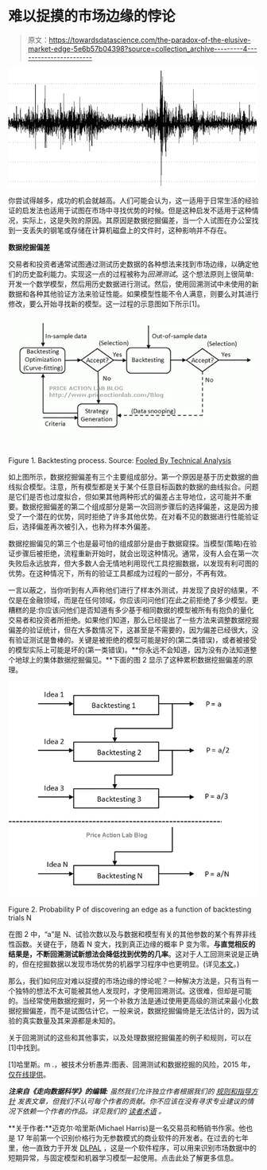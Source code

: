 # 难以捉摸的市场边缘的悖论

> 原文：<https://towardsdatascience.com/the-paradox-of-the-elusive-market-edge-5e6b57b04398?source=collection_archive---------4----------------------->

![](img/138d2be144bd33ddcb9644251cc0342a.png)

你尝试得越多，成功的机会就越高。人们可能会认为，这一适用于日常生活的经验证的启发法也适用于试图在市场中寻找优势的时候。但是这种启发不适用于这种情况，实际上，这是失败的原因。其原因是数据挖掘偏差，当一个人试图在办公室找到一支丢失的钢笔或存储在计算机磁盘上的文件时，这种影响并不存在。

**数据挖掘偏差**

交易者和投资者通常试图通过测试历史数据的各种想法来找到市场边缘，以确定他们的历史盈利能力。实现这一点的过程被称为*回溯测试*。这个想法原则上很简单:开发一个数学模型，然后用历史数据进行测试。然后，使用回溯测试中未使用的新数据和各种其他验证方法来验证性能。如果模型性能不令人满意，则要么对其进行修改，要么开始寻找新的模型。这一过程的示意图如下所示[1]。

![](img/16c005e97c6a98efee4255d50346639a.png)

Figure 1\. Backtesting process. Source: [Fooled By Technical Analysis](http://www.priceactionlab.com/Blog/the-book/)

如上图所示，数据挖掘偏差有三个主要组成部分。第一个原因是基于历史数据的曲线拟合模型。注意，所有模型都是关于某个任意目标函数的数据的曲线拟合。问题是它们是否也过度拟合，但如果其他两种形式的偏差占主导地位，这可能并不重要。数据挖掘偏差的第二个组成部分是第一次回测步骤后的选择偏差，这是因为接受了一个潜在的优势，同时拒绝了许多其他优势。在对看不见的数据进行性能验证后，选择偏差再次被引入，也称为样本外偏差。

数据挖掘偏见的第三个也是最可怕的组成部分是由于数据窥探。当模型(策略)在验证步骤后被拒绝，流程重新开始时，就会出现这种情况。通常，没有人会在第一次失败后永远放弃，但大多数人会无情地利用现代工具挖掘数据，以发现有利可图的优势。在这种情况下，所有的验证工具都成为过程的一部分，不再有效。

一言以蔽之，当你听到有人声称他们进行了样本外测试，并发现了良好的结果，不仅是在金融领域，而是在任何领域，你应该问问他们在此之前拒绝了多少模型。更糟糕的是:你应该问他们是否知道有多少基于相同数据的模型被所有有抱负的量化交易者和投资者所拒绝。如果他们知道，那么已经提出了一些方法来调整数据挖掘偏差的验证统计，但在大多数情况下，这甚至是不需要的，因为偏差已经很大，没有验证测试是鲁棒的。关键是被拒绝的模型可能是好的(第二类错误)，或者被接受的模型实际上可能是坏的(第一类错误)。**你永远不会知道，因为没有办法知道整个地球上的集体数据挖掘偏见。**下面的图 2 显示了这种累积数据挖掘偏差的原理。

![](img/c42ea2a86d9c496130189da438778a14.png)

Figure 2\. Probability P of discovering an edge as a function of backtesting trials N

在图 2 中，“a”是 N、试验次数以及与数据和模型有关的其他参数的某个有界非线性函数。关键在于，随着 N 变大，找到真正边缘的概率 P 变为零。**与直觉相反的结果是，不断回溯测试新想法会降低找到优势的几率**。这对于人工回测来说是正确的，但在挖掘数据以发现市场优势的机器学习程序中也更明显。(详见[本文](http://www.priceactionlab.com/Blog/2012/06/fooled-by-randomness-through-selection-bias/)。)

那么，我们如何应对难以捉摸的市场边缘的悖论呢？一种解决方法是，只有当有一个独特的想法不太可能被其他人发现时，才使用回溯测试。这很难，但却是可能的。当经常使用数据挖掘时，另一个补救方法是通过使用更高级的测试来最小化数据挖掘偏差，而不是试图估计它。一般来说，数据挖掘偏倚是无法估计的，因为试验的真实数量及其来源都是未知的。

关于回溯测试的这些和其他事实，以及处理数据挖掘偏差的例子和规则，可以在[1]中找到。

[1]哈里斯。m .，被技术分析愚弄:图表、回溯测试和数据挖掘的风险，2015 年，[仅在线提供](http://www.priceactionlab.com/Blog/the-book/)。

***注来自《走向数据科学》的编辑:*** *虽然我们允许独立作者根据我们的* [*规则和指导方针*](/questions-96667b06af5) *发表文章，但我们不认可每个作者的贡献。你不应该在没有寻求专业建议的情况下依赖一个作者的作品。详见我们的* [*读者术语*](/readers-terms-b5d780a700a4) *。*

**关于作者:**迈克尔·哈里斯(Michael Harris)是一名交易员和畅销书作家。他也是 17 年前第一个识别价格行为无参数模式的商业软件的开发者。在过去的七年里，他一直致力于开发 [DLPAL](http://www.priceactionlab.com/Blog/price-action-lab-software/) ，这是一个软件程序，可以用来识别市场数据中的短期异常，与固定模型和机器学习模型一起使用。点击此处了解更多信息。